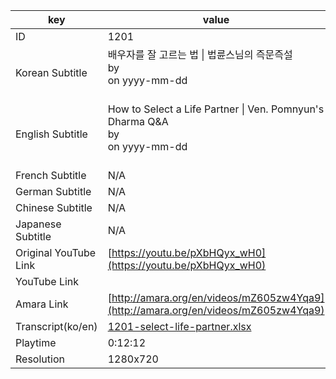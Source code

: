 |  key  |  value  |
|-------|---------|
| ID            | 1201 |
| Korean Subtitle | 배우자를 잘 고르는 법 \| 법륜스님의 즉문즉설<br>by <br>on yyyy-mm-dd<br><br>|
| English Subtitle | How to Select a Life Partner \| Ven. Pomnyun's Dharma Q&A<br>by <br>on yyyy-mm-dd<br><br>|
| French Subtitle | N/A |
| German Subtitle | N/A |
| Chinese Subtitle | N/A |
| Japanese Subtitle | N/A |
| Original YouTube Link  | [https://youtu.be/pXbHQyx_wH0](https://youtu.be/pXbHQyx_wH0) |
| YouTube Link  |  |
| Amara Link    | [http://amara.org/en/videos/mZ605zw4Yqa9](http://amara.org/en/videos/mZ605zw4Yqa9) |
| Transcript(ko/en) | [1201-select-life-partner.xlsx](https://github.com/jungtosociety/dharma-qna/raw/master/sub/1201/1201-select-life-partner.xlsx) |
| Playtime | 0:12:12 |
| Resolution | 1280x720|
